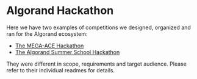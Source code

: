 # Algorand Hackathon

Here we have two examples of competitions we designed, organized and ran for the Algorand ecosystem:

- [The MEGA-ACE Hackathon](mega-ace-hackathon/)
- [The Algorand Summer School Hackathon](algorand-summer-school-hackathon/)

They were different in scope, requirements and target audience. Please refer to their individual readmes for details.